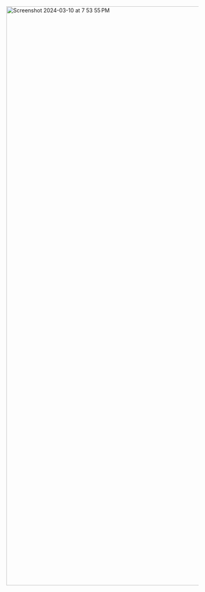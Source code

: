 <img width="1512" alt="Screenshot 2024-03-10 at 7 53 55 PM" src="https://github.com/sumershinde22/GreenLivingExchange/assets/110345858/b95ac713-860c-42b9-ba44-c3854d08b8f7">
